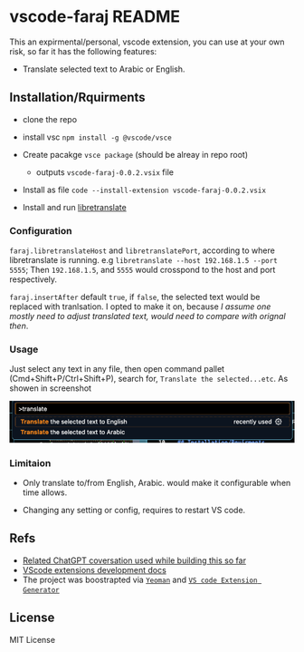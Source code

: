 # vscode-faraj README


This an expirmental/personal, vscode extension, you can use at your own risk, so far it has the following features:


- Translate selected text to Arabic or English.


## Installation/Rquirments

- clone the repo
- install vsc `npm install -g @vscode/vsce`
- Create pacakge `vsce package` (should be alreay in repo root)
    - outputs `vscode-faraj-0.0.2.vsix` file
- Install as file `code --install-extension vscode-faraj-0.0.2.vsix`

- Install and run [libretranslate](https://github.com/LibreTranslate/LibreTranslate)

### Configuration

`faraj.libretranslateHost` and `libretranslatePort`, according to where libretranslate is running. e.g `libretranslate --host 192.168.1.5 --port 5555`; Then `192.168.1.5`, and `5555` would crosspond to the host and port respectively.

`faraj.insertAfter` default `true`, if `false`, the selected text would be replaced with tranlsation.  I opted to make it on, because _I assume one mostly need to adjust translated text, would need to compare with orignal then_.

### Usage

Just select any text in any file, then open command pallet (Cmd+Shift+P/Ctrl+Shift+P), search for, `Translate the selected...etc`. As showen in screenshot

![Screenshot command pallet VS code](./cmd_screenshot.png?raw=true)


### Limitaion

- Only translate to/from English, Arabic. would make it configurable when time allows. 

- Changing any setting or config, requires to restart VS code.


## Refs

- [Related ChatGPT coversation used while building this so far](https://chatgpt.com/share/685444a2-2d5c-8004-843f-93dd393f102b)
- [VScode extensions development docs](https://code.visualstudio.com/api) 
- The project was boostrapted via [`Yeoman`](https://yeoman.io/) and [`VS code Extension Generator`](https://www.npmjs.com/package/generator-code)


## License

MIT License


